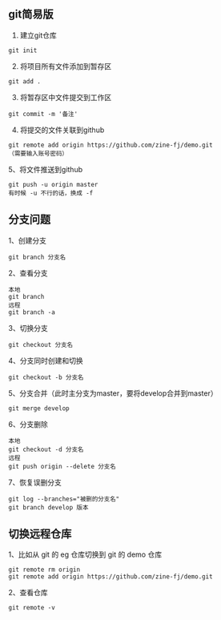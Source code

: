 ## git简易版

1. 建立git仓库
``` shell
git init
```
2. 将项目所有文件添加到暂存区
``` shell
git add .
```
3. 将暂存区中文件提交到工作区
``` shell
git commit -m '备注'
```
4. 将提交的文件关联到github
``` shell
git remote add origin https://github.com/zine-fj/demo.git
（需要输入账号密码）
```
5、将文件推送到github
``` shell
git push -u origin master
有时候 -u 不行的话，换成 -f
```


## 分支问题
1、创建分支
``` shell
git branch 分支名
```
2、查看分支
``` shell
本地
git branch
远程
git branch -a
```
3、切换分支
``` shell
git checkout 分支名
```
4、分支同时创建和切换
``` shell
git checkout -b 分支名
```
5、分支合并（此时主分支为master，要将develop合并到master）
``` shell
git merge develop
```
6、分支删除
``` shell
本地
git checkout -d 分支名
远程
git push origin --delete 分支名
```
7、恢复误删分支
``` shell
git log --branches="被删的分支名"
git branch develop 版本
```

## 切换远程仓库
1、比如从 git 的 eg 仓库切换到 git 的 demo 仓库
```shell
git remote rm origin
git remote add origin https://github.com/zine-fj/demo.git
```
2、查看仓库
```shell
git remote -v
```


















